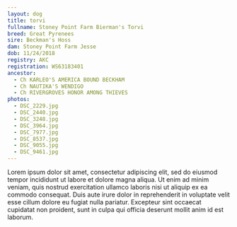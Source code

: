 ```yaml
---
layout: dog
title: torvi
fullname: Stoney Point Farm Bierman's Torvi
breed: Great Pyrenees
sire: Beckman's Hoss
dam: Stoney Point Farm Jesse
dob: 11/24/2018
registry: AKC
registration: WS63183401
ancestor:
  - Ch KARLEO'S AMERICA BOUND BECKHAM
  - Ch NAUTIKA'S WENDIGO
  - Ch RIVERGROVES HONOR AMONG THIEVES
photos:
  - DSC_2229.jpg
  - DSC_2440.jpg
  - DSC_3248.jpg
  - DSC_3964.jpg
  - DSC_7977.jpg
  - DSC_8537.jpg
  - DSC_9055.jpg
  - DSC_9461.jpg
---
```

<p>Lorem ipsum dolor sit amet, consectetur adipiscing elit, sed do eiusmod tempor incididunt ut labore et dolore magna aliqua. Ut enim ad minim veniam, quis nostrud exercitation ullamco laboris nisi ut aliquip ex ea commodo consequat. Duis aute irure dolor in reprehenderit in voluptate velit esse cillum dolore eu fugiat nulla pariatur. Excepteur sint occaecat cupidatat non proident, sunt in culpa qui officia deserunt mollit anim id est laborum.</p>